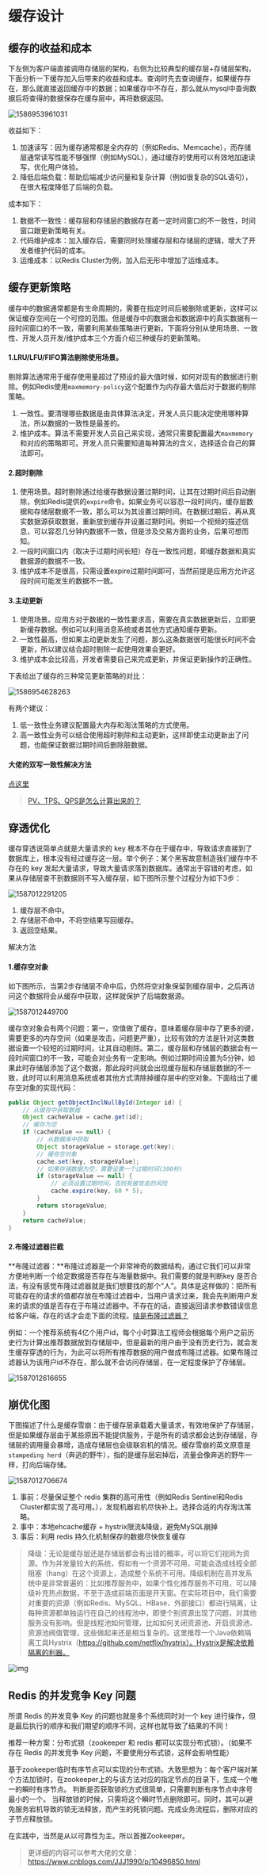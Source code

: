 # 缓存设计

## 缓存的收益和成本

下左侧为客户端直接调用存储层的架构，右侧为比较典型的缓存层+存储层架构，下面分析一下缓存加入后带来的收益和成本。查询时先去查询缓存，如果缓存存在，那么就直接返回缓存中的数据；如果缓存中不存在，那么就从mysql中查询数据后将查得的数据保存在缓存层中，再将数据返回。

![1586953961031](C:\Users\古春波\AppData\Roaming\Typora\typora-user-images\1586953961031.png)

收益如下：

1. 加速读写：因为缓存通常都是全内存的（例如Redis、Memcache），而存储层通常读写性能不够强悍（例如MySQL），通过缓存的使用可以有效地加速读写，优化用户体验。
2. 降低后端负载：帮助后端减少访问量和复杂计算（例如很复杂的SQL语句），在很大程度降低了后端的负载。

成本如下：

1. 数据不一致性：缓存层和存储层的数据存在着一定时间窗口的不一致性，时间窗口跟更新策略有关。
2. 代码维护成本：加入缓存后，需要同时处理缓存层和存储层的逻辑，增大了开发者维护代码的成本。
3. 运维成本：以Redis Cluster为例，加入后无形中增加了运维成本。



## 缓存更新策略

缓存中的数据通常都是有生命周期的，需要在指定时间后被删除或更新，这样可以保证缓存空间在一个可控的范围。但是缓存中的数据会和数据源中的真实数据有一段时间窗口的不一致，需要利用某些策略进行更新。下面将分别从使用场景、一致性、开发人员开发/维护成本三个方面介绍三种缓存的更新策略。

#### 1.LRU/LFU/FIFO算法剔除使用场景。

剔除算法通常用于缓存使用量超过了预设的最大值时候，如何对现有的数据进行剔除。例如Redis使用`maxmemory-policy`这个配置作为内存最大值后对于数据的剔除策略。

1. 一致性。要清理哪些数据是由具体算法决定，开发人员只能决定使用哪种算法，所以数据的一致性是最差的。
2. 维护成本。算法不需要开发人员自己来实现，通常只需要配置最大`maxmemory`和对应的策略即可。开发人员只需要知道每种算法的含义，选择适合自己的算法即可。

#### 2.超时剔除

1. 使用场景。超时剔除通过给缓存数据设置过期时间，让其在过期时间后自动删除，例如Redis提供的`expire`命令。如果业务可以容忍一段时间内，缓存层数据和存储层数据不一致，那么可以为其设置过期时间。在数据过期后，再从真实数据源获取数据，重新放到缓存并设置过期时间。例如一个视频的描述信息，可以容忍几分钟内数据不一致，但是涉及交易方面的业务，后果可想而知。
2. 一段时间窗口内（取决于过期时间长短）存在一致性问题，即缓存数据和真实数据源的数据不一致。
3. 维护成本不是很高，只需设置expire过期时间即可，当然前提是应用方允许这段时间可能发生的数据不一致。

#### 3.主动更新

1. 使用场景。应用方对于数据的一致性要求高，需要在真实数据更新后，立即更新缓存数据。例如可以利用消息系统或者其他方式通知缓存更新。
2. 一致性最高，但如果主动更新发生了问题，那么这条数据很可能很长时间不会更新，所以建议结合超时剔除一起使用效果会更好。
3. 维护成本会比较高，开发者需要自己来完成更新，并保证更新操作的正确性。

下表给出了缓存的三种常见更新策略的对比：

![1586954628263](https://gitee.com/gu_chun_bo/picture/raw/master/image/20200416113245-467518.png)

有两个建议：

1. 低一致性业务建议配置最大内存和淘汰策略的方式使用。
2. 高一致性业务可以结合使用超时剔除和主动更新，这样即使主动更新出了问题，也能保证数据过期时间后删除脏数据。

#### 大佬的双写一致性解决方法

[点这里](https://github.com/doocs/advanced-java/blob/master/docs/high-concurrency/redis-consistence.md)

> [PV、TPS、QPS是怎么计算出来的？](https://www.zhihu.com/question/21556347)

## 穿透优化

缓存穿透说简单点就是大量请求的 key 根本不存在于缓存中，导致请求直接到了数据库上，根本没有经过缓存这一层。举个例子：某个黑客故意制造我们缓存中不存在的 key 发起大量请求，导致大量请求落到数据库。通常出于容错的考虑，如果从存储层查不到数据则不写入缓存层，如下图所示整个过程分为如下3步：

![1587012291205](assets/1587012291205.png)

1. 缓存层不命中。
2. 存储层不命中，不将空结果写回缓存。
3. 返回空结果。

解决方法

#### 1.缓存空对象

如下图所示，当第2步存储层不命中后，仍然将空对象保留到缓存层中，之后再访问这个数据将会从缓存中获取，这样就保护了后端数据源。

![1587012449700](https://gitee.com/gu_chun_bo/picture/raw/master/image/20200416124730-520726.png)

缓存空对象会有两个问题：第一，空值做了缓存，意味着缓存层中存了更多的键，需要更多的内存空间（如果是攻击，问题更严重），比较有效的方法是针对这类数据设置一个较短的过期时间，让其自动剔除。第二，缓存层和存储层的数据会有一段时间窗口的不一致，可能会对业务有一定影响。例如过期时间设置为5分钟，如果此时存储层添加了这个数据，那此段时间就会出现缓存层和存储层数据的不一致，此时可以利用消息系统或者其他方式清除掉缓存层中的空对象。下面给出了缓存空对象的实现代码：

```java
public Object getObjectInclNullById(Integer id) {
    // 从缓存中获取数据
    Object cacheValue = cache.get(id);
    // 缓存为空
    if (cacheValue == null) {
        // 从数据库中获取
        Object storageValue = storage.get(key);
        // 缓存空对象
        cache.set(key, storageValue);
        // 如果存储数据为空，需要设置一个过期时间(300秒)
        if (storageValue == null) {
            // 必须设置过期时间，否则有被攻击的风险
            cache.expire(key, 60 * 5);
        }
        return storageValue;
    }
    return cacheValue;
}
```

#### 2.布隆过滤器拦截

**布隆过滤器：**布隆过滤器是一个非常神奇的数据结构，通过它我们可以非常方便地判断一个给定数据是否存在与海量数据中。我们需要的就是判断key 是否合法，有没有感觉布隆过滤器就是我们想要找的那个“人”。具体是这样做的：把所有可能存在的请求的值都存放在布隆过滤器中，当用户请求过来，我会先判断用户发来的请求的值是否存在于布隆过滤器中。不存在的话，直接返回请求参数错误信息给客户端，存在的话才会走下面的流程。[啥是布隆过滤器？](https://github.com/Snailclimb/JavaGuide/blob/master/docs/dataStructures-algorithms/data-structure/bloom-filter.md)

例如：一个推荐系统有4亿个用户id，每个小时算法工程师会根据每个用户之前历史行为计算出推荐数据放到存储层中，但是最新的用户由于没有历史行为，就会发生缓存穿透的行为，为此可以将所有推荐数据的用户做成布隆过滤器。如果布隆过滤器认为该用户id不存在，那么就不会访问存储层，在一定程度保护了存储层。

![1587012616655](assets/1587012616655.png)

## 崩优化图

下图描述了什么是缓存雪崩：由于缓存层承载着大量请求，有效地保护了存储层，但是如果缓存层由于某些原因不能提供服务，于是所有的请求都会达到存储层，存储层的调用量会暴增，造成存储层也会级联宕机的情况。缓存雪崩的英文原意是`stampeding herd`（奔逃的野牛），指的是缓存层宕掉后，流量会像奔逃的野牛一样，打向后端存储。

![1587012706674](assets/1587012706674.png)

1. 事前：尽量保证整个 redis 集群的高可用性（例如Redis Sentinel和Redis Cluster都实现了高可用。），发现机器宕机尽快补上。选择合适的内存淘汰策略。
2. 事中：本地ehcache缓存 + hystrix限流&降级，避免MySQL崩掉
3. 事后：利用 redis 持久化机制保存的数据尽快恢复缓存

> 降级：无论是缓存层还是存储层都会有出错的概率，可以将它们视同为资源。作为并发量较大的系统，假如有一个资源不可用，可能会造成线程全部阻塞（hang）在这个资源上，造成整个系统不可用。降级机制在高并发系统中是非常普遍的：比如推荐服务中，如果个性化推荐服务不可用，可以降级补充热点数据，不至于造成前端页面是开天窗。在实际项目中，我们需要对重要的资源（例如Redis、MySQL、HBase、外部接口）都进行隔离，让每种资源都单独运行在自己的线程池中，即使个别资源出现了问题，对其他服务没有影响。但是线程池如何管理，比如如何关闭资源池、开启资源池、资源池阀值管理，这些做起来还是相当复杂的。这里推荐一个Java依赖隔离工具Hystrix（https://github.com/netflix/hystrix）。Hystrix是解决依赖隔离的利器。

![img](http://my-blog-to-use.oss-cn-beijing.aliyuncs.com/18-9-25/6078367.jpg)

##  Redis 的并发竞争 Key 问题

所谓 Redis 的并发竞争 Key 的问题也就是多个系统同时对一个 key 进行操作，但是最后执行的顺序和我们期望的顺序不同，这样也就导致了结果的不同！

推荐一种方案：分布式锁（zookeeper 和 redis 都可以实现分布式锁）。（如果不存在 Redis 的并发竞争 Key 问题，不要使用分布式锁，这样会影响性能）

基于zookeeper临时有序节点可以实现的分布式锁。大致思想为：每个客户端对某个方法加锁时，在zookeeper上的与该方法对应的指定节点的目录下，生成一个唯一的瞬时有序节点。  判断是否获取锁的方式很简单，只需要判断有序节点中序号最小的一个。  当释放锁的时候，只需将这个瞬时节点删除即可。同时，其可以避免服务宕机导致的锁无法释放，而产生的死锁问题。完成业务流程后，删除对应的子节点释放锁。

在实践中，当然是从以可靠性为主。所以首推Zookeeper。

> 更详细的内容可以参考大佬的文章：https://www.cnblogs.com/JJJ1990/p/10496850.html